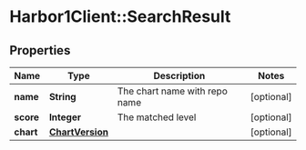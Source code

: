 # Harbor1Client::SearchResult

## Properties
Name | Type | Description | Notes
------------ | ------------- | ------------- | -------------
**name** | **String** | The chart name with repo name | [optional] 
**score** | **Integer** | The matched level | [optional] 
**chart** | [**ChartVersion**](ChartVersion.md) |  | [optional] 



